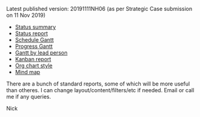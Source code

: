Latest published version: 20191111NH06 (as per Strategic Case submission on 11 Nov 2019)
<ul>
<li><a href="status/">Status summary</a></li>
<li><a href="report/">Status report</a></li>
<li><a href="schedule/">Schedule Gantt</a></li>
<li><a href="progress/">Progress Gantt</a></li>
<li><a href="lead/">Gantt by lead person</a></li>
<li><a href="kanban/">Kanban report</a></li>
<li><a href="chart/">Org chart style</a></li>
<li><a href="mindmap/">Mind map</a></li>
</ul>
<P>
There are a bunch of standard reports, some of which will be more useful than otheres.  I can change layout/content/filters/etc if needed.  Email or call me if any queries.
<P>
Nick
